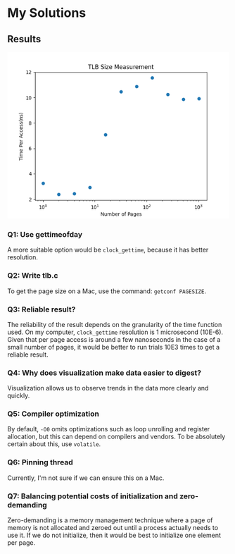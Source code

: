 # My Solutions

## Results

![Figure](fig.png)

### Q1: Use gettimeofday

A more suitable option would be `clock_gettime`, because it has better resolution.

### Q2: Write tlb.c

To get the page size on a Mac, use the command: `getconf PAGESIZE`.

### Q3: Reliable result?

The reliability of the result depends on the granularity of the time function used. On my computer, `clock_gettime` resolution is 1 microsecond (10E-6). Given that per page access is around a few nanoseconds in the case of a small number of pages, it would be better to run trials 10E3 times to get a reliable result.

### Q4: Why does visualization make data easier to digest?

Visualization allows us to observe trends in the data more clearly and quickly.

### Q5: Compiler optimization

By default, `-O0` omits optimizations such as loop unrolling and register allocation, but this can depend on compilers and vendors. To be absolutely certain about this, use `volatile`.

### Q6: Pinning thread

Currently, I'm not sure if we can ensure this on a Mac.

### Q7: Balancing potential costs of initialization and zero-demanding

Zero-demanding is a memory management technique where a page of memory is not allocated and zeroed out until a process actually needs to use it. If we do not initialize, then it would be best to initialize one element per page.